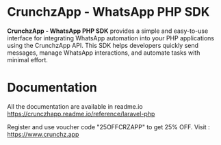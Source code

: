 # CrunchzApp - WhatsApp PHP SDK

**CrunchzApp - WhatsApp PHP SDK** provides a simple and easy-to-use interface for integrating WhatsApp automation into your PHP applications using the CrunchzApp API. This SDK helps developers quickly send messages, manage WhatsApp interactions, and automate tasks with minimal effort.

# Documentation
All the documentation are available in readme.io https://crunczhapp.readme.io/reference/laravel-php

Register and use voucher code "25OFFCRZAPP" to get 25% OFF.
Visit : https://www.crunchz.app

